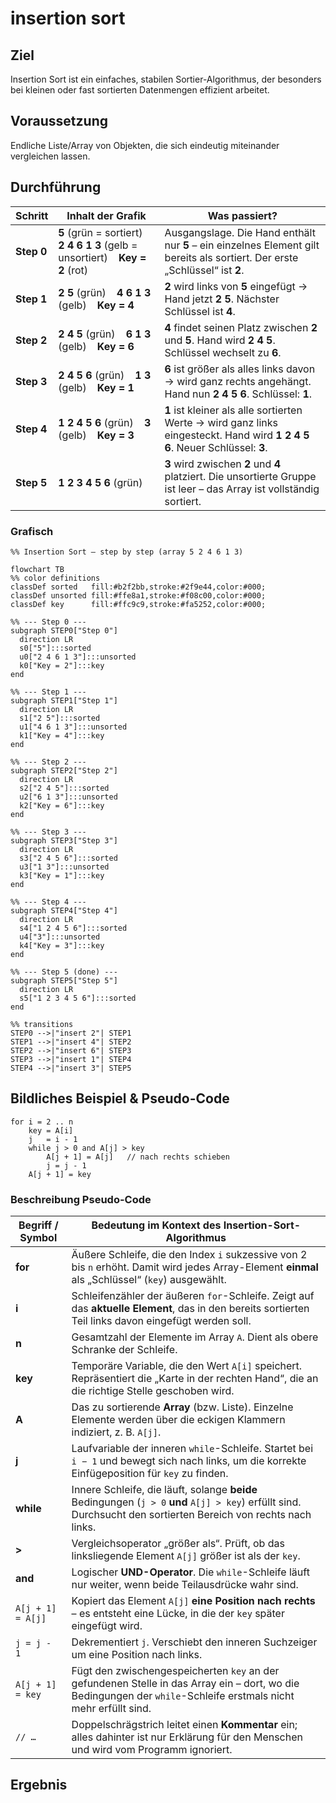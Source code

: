 # insertion sort

## Ziel

Insertion Sort ist ein einfaches, stabilen Sortier-Algorithmus, der besonders bei kleinen oder fast sortierten Daten­mengen effizient arbeitet. 

## Voraussetzung

Endliche Liste/Array von Objekten, die sich eindeutig miteinander vergleichen lassen.

## Durchführung

| Schritt | Inhalt der Grafik | Was passiert? |
|---------|------------------|---------------|
| **Step&nbsp;0** | **5** (grün = sortiert) &nbsp;&nbsp; **2 4 6 1 3** (gelb = unsortiert) &nbsp;&nbsp; **Key = 2** (rot) | Ausgangslage. Die Hand enthält nur **5** – ein einzelnes Element gilt bereits als sortiert. Der erste „Schlüssel“ ist **2**. |
| **Step&nbsp;1** | **2 5** (grün) &nbsp;&nbsp; **4 6 1 3** (gelb) &nbsp;&nbsp; **Key = 4** | **2** wird links von **5** eingefügt → Hand jetzt **2 5**. Nächster Schlüssel ist **4**. |
| **Step&nbsp;2** | **2 4 5** (grün) &nbsp;&nbsp; **6 1 3** (gelb) &nbsp;&nbsp; **Key = 6** | **4** findet seinen Platz zwischen **2** und **5**. Hand wird **2 4 5**. Schlüssel wechselt zu **6**. |
| **Step&nbsp;3** | **2 4 5 6** (grün) &nbsp;&nbsp; **1 3** (gelb) &nbsp;&nbsp; **Key = 1** | **6** ist größer als alles links davon → wird ganz rechts angehängt. Hand nun **2 4 5 6**. Schlüssel: **1**. |
| **Step&nbsp;4** | **1 2 4 5 6** (grün) &nbsp;&nbsp; **3** (gelb) &nbsp;&nbsp; **Key = 3** | **1** ist kleiner als alle sortierten Werte → wird ganz links eingesteckt. Hand wird **1 2 4 5 6**. Neuer Schlüssel: **3**. |
| **Step&nbsp;5** | **1 2 3 4 5 6** (grün) | **3** wird zwischen **2** und **4** platziert. Die unsortierte Gruppe ist leer – das Array ist vollständig sortiert. |


### Grafisch

```mermaid
%% Insertion Sort – step by step (array 5 2 4 6 1 3)

flowchart TB
%% color definitions
classDef sorted   fill:#b2f2bb,stroke:#2f9e44,color:#000;
classDef unsorted fill:#ffe8a1,stroke:#f08c00,color:#000;
classDef key      fill:#ffc9c9,stroke:#fa5252,color:#000;

%% --- Step 0 ---
subgraph STEP0["Step 0"]
  direction LR
  s0["5"]:::sorted
  u0["2 4 6 1 3"]:::unsorted
  k0["Key = 2"]:::key
end

%% --- Step 1 ---
subgraph STEP1["Step 1"]
  direction LR
  s1["2 5"]:::sorted
  u1["4 6 1 3"]:::unsorted
  k1["Key = 4"]:::key
end

%% --- Step 2 ---
subgraph STEP2["Step 2"]
  direction LR
  s2["2 4 5"]:::sorted
  u2["6 1 3"]:::unsorted
  k2["Key = 6"]:::key
end

%% --- Step 3 ---
subgraph STEP3["Step 3"]
  direction LR
  s3["2 4 5 6"]:::sorted
  u3["1 3"]:::unsorted
  k3["Key = 1"]:::key
end

%% --- Step 4 ---
subgraph STEP4["Step 4"]
  direction LR
  s4["1 2 4 5 6"]:::sorted
  u4["3"]:::unsorted
  k4["Key = 3"]:::key
end

%% --- Step 5 (done) ---
subgraph STEP5["Step 5"]
  direction LR
  s5["1 2 3 4 5 6"]:::sorted
end

%% transitions
STEP0 -->|"insert 2"| STEP1
STEP1 -->|"insert 4"| STEP2
STEP2 -->|"insert 6"| STEP3
STEP3 -->|"insert 1"| STEP4
STEP4 -->|"insert 3"| STEP5

```

## Bildliches Beispiel & Pseudo-Code

```
for i = 2 .. n
    key = A[i]
    j   = i - 1
    while j > 0 and A[j] > key
        A[j + 1] = A[j]   // nach rechts schieben
        j = j - 1
    A[j + 1] = key
```

### Beschreibung Pseudo-Code

| Begriff / Symbol        | Bedeutung im Kontext des Insertion-Sort-Algorithmus                                                                                                                      |
|-------------------------|---------------------------------------------------------------------------------------------------------------------------------------|
| **for**                 | Äußere Schleife, die den Index `i` sukzessive von 2 bis `n` erhöht. Damit wird jedes Array-Element **einmal** als „Schlüssel“ (`key`) ausgewählt.                          |
| **i**                   | Schleifenzähler der äußeren `for`-Schleife. Zeigt auf das **aktuelle Element**, das in den bereits sortierten Teil links davon eingefügt werden soll.                       |
| **n**                   | Gesamtzahl der Elemente im Array `A`. Dient als obere Schranke der Schleife.                                                                                                |
| **key**                 | Temporäre Variable, die den Wert `A[i]` speichert. Repräsentiert die „Karte in der rechten Hand“, die an die richtige Stelle geschoben wird.                               |
| **A**                   | Das zu sortierende **Array** (bzw. Liste). Einzelne Elemente werden über die eckigen Klammern indiziert, z.&nbsp;B. `A[j]`.                                               |
| **j**                   | Laufvariable der inneren `while`-Schleife. Startet bei `i − 1` und bewegt sich nach links, um die korrekte Einfügeposition für `key` zu finden.                            |
| **while**               | Innere Schleife, die läuft, solange **beide** Bedingungen (`j > 0` **und** `A[j] > key`) erfüllt sind. Durchsucht den sortierten Bereich von rechts nach links.             |
| **>**                   | Vergleichsoperator „größer als“. Prüft, ob das linksliegende Element `A[j]` größer ist als der `key`.                                                                      |
| **and**                 | Logischer **UND-Operator**. Die `while`-Schleife läuft nur weiter, wenn beide Teilausdrücke wahr sind.                                                                     |
| ``A[j + 1] = A[j]``     | Kopiert das Element `A[j]` **eine Position nach rechts** – es entsteht eine Lücke, in die der `key` später eingefügt wird.                                                |
| ``j = j - 1``           | Dekrementiert `j`. Verschiebt den inneren Suchzeiger um eine Position nach links.                                                                                         |
| ``A[j + 1] = key``      | Fügt den zwischengespeicherten `key` an der gefundenen Stelle in das Array ein – dort, wo die Bedingungen der `while`-Schleife erstmals nicht mehr erfüllt sind.           |
| `// …`                  | Doppelschrägstrich leitet einen **Kommentar** ein; alles dahinter ist nur Erklärung für den Menschen und wird vom Programm ignoriert.                                     |

## Ergebnis
<!-- Zeit-/Speicherkomplexität, Beispielausgabe, Tests -->
